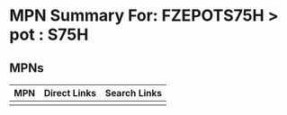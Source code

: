 



# MPN Summary For: FZEPOTS75H > pot : S75H

## MPNs
  

|MPN|Direct Links|Search Links|
| :--- | :--- | :--- |
||||
